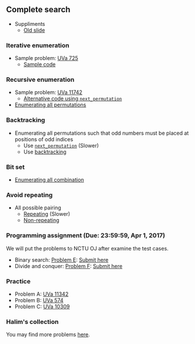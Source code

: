 ## Complete search

+   Suppliments
    +   [Old slide](PSPT_lec09_enumeration.pdf)

### Iterative enumeration

+   Sample problem: [UVa 725](https://uva.onlinejudge.org/external/7/725.pdf)
    +   [Sample code](AC-uva725.cpp)

### Recursive enumeration

+   Sample problem: [UVa 11742](https://uva.onlinejudge.org/external/117/11742.pdf)
    +   [Alternative code using `next_permutation`](AC-uva11742-next_permutation.cpp)
+   [Enumerating all permutations](perm.c)

### Backtracking

+   Enumerating all permutations such that odd numbers must be placed at positions of odd indices
    +   Use [`next_permutation`](odd_next_perm.cpp) (Slower)
    +   Use [backtracking](odd_backtrack.cpp)

### Bit set

+   [Enumerating all combination](comb.cpp)

### Avoid repeating

+   All possible pairing
    +   [Repeating](slow_pair.cpp) (Slower)
    +   [Non-repeating](fast_pair.cpp)

### Programming assignment (Due: 23:59:59, Apr 1, 2017)

We will put the problems to NCTU OJ after examine the test cases.

+	Binary search: [Problem E](PE.pdf): [Submit here](https://oj.nctu.me/groups/2/problems/10514/)
+	Divide and conquer: [Problem F](PF.pdf): [Submit here](https://oj.nctu.me/groups/2/problems/10515/)

### Practice

+   Problem A: [UVa 11342](https://uva.onlinejudge.org/index.php?option=com_onlinejudge&Itemid=8&page=show_problem&problem=2317)
+   Problem B: [UVa 574](https://uva.onlinejudge.org/index.php?option=com_onlinejudge&Itemid=8&category=646&page=show_problem&problem=515)
+   Problem C: [UVa 10309](https://uva.onlinejudge.org/index.php?option=com_onlinejudge&Itemid=8&category=15&page=show_problem&problem=1250)

### Halim's collection

You may find more problems [here](https://uva.onlinejudge.org/index.php?option=com_onlinejudge&Itemid=8&category=639).
